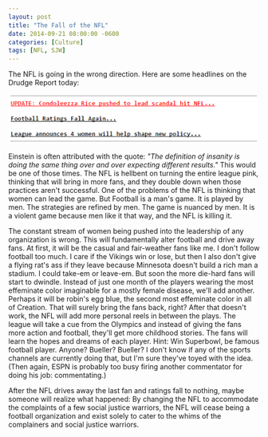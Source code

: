 ```yaml
---
layout: post
title: "The Fall of the NFL"
date: 2014-09-21 08:00:00 -0600
categories: [Culture]
tags: [NFL, SJW]
---
```


The NFL is going in the wrong direction. Here are some headlines on the Drudge Report today:

![Football Headlines on the DrudgeReport](/assets/2014/09/drudgereport_football_headlines.png)

Einstein is often attributed with the quote: *"The definition of insanity is doing the same thing over and over expecting different results."* This would be one of those times. The NFL is hellbent on turning the entire league pink, thinking that will bring in more fans, and they double down when those practices aren't successful. One of the problems of the NFL is thinking that women can lead the game. But Football is a man's game. It is played by men. The strategies are refined by men. The game is nuanced by men. It is a violent game because men like it that way, and the NFL is killing it.

The constant stream of women being pushed into the leadership of any organization is wrong. This will fundamentally alter football and drive away fans. At first, it will be the casual and fair-weather fans like me. I don't follow football too much. I care if the Vikings win or lose, but then I also don't give a flying rat's ass if they leave because Minnesota doesn't build a rich man a stadium. I could take-em or leave-em. But soon the more die-hard fans will start to dwindle. Instead of just one month of the players wearing the most effeminate color imaginable for a mostly female disease, we'll add another. Perhaps it will be robin's egg blue, the second most effeminate color in all of Creation. That will surely bring the fans back, right? After that doesn't work, the NFL will add more personal reels in between the plays. The league will take a cue from the Olympics and instead of giving the fans more action and football, they'll get more childhood stories. The fans will learn the hopes and dreams of each player. Hint: Win Superbowl, be famous football player. Anyone? Bueller? Bueller? I don't know if any of the sports channels are currently doing that, but I'm sure they've toyed with the idea. (Then again, ESPN is probably too busy firing another commentator for doing his job: commentating.)

After the NFL drives away the last fan and ratings fall to nothing, maybe someone will realize what happened: By changing the NFL to accommodate the complaints of a few social justice warriors, the NFL will cease being a football organization and exist solely to cater to the whims of the complainers and social justice warriors.
